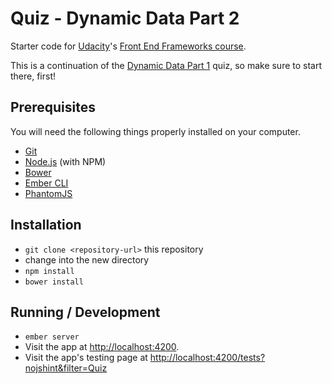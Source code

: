 # Quiz - Dynamic Data Part 2

Starter code for [Udacity](https://www.udacity.com)'s [Front End Frameworks course](https://www.udacity.com/course/front-end-frameworks--ud894).

This is a continuation of the [Dynamic Data Part 1](https://github.com/richardkalehoff/FEF-Quiz-Ember-Dynamic-Data-P1) quiz, so make sure to start there, first!

## Prerequisites

You will need the following things properly installed on your computer.

* [Git](http://git-scm.com/)
* [Node.js](http://nodejs.org/) (with NPM)
* [Bower](http://bower.io/)
* [Ember CLI](http://www.ember-cli.com/)
* [PhantomJS](http://phantomjs.org/)

## Installation

* `git clone <repository-url>` this repository
* change into the new directory
* `npm install`
* `bower install`

## Running / Development

* `ember server`
* Visit the app at [http://localhost:4200](http://localhost:4200).
* Visit the app's testing page at [http://localhost:4200/tests?nojshint&filter=Quiz](http://localhost:4200/tests?nojshint&filter=Quiz)
